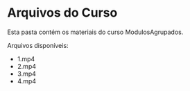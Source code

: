 # Arquivos do Curso

Esta pasta contém os materiais do curso ModulosAgrupados.

Arquivos disponíveis:
- 1.mp4
- 2.mp4
- 3.mp4
- 4.mp4